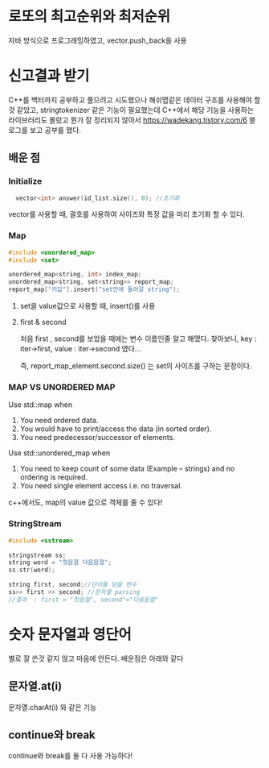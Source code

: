 # 로또의 최고순위와 최저순위

자바 방식으로 프로그래밍하였고, vector.push_back을 사용

# 신고결과 받기

C++를 백터까지 공부하고 풀으려고 시도했으나 해쉬맵같은 데이터 구조를 사용해야 할 것 같았고, stringtokenizer 같은 기능이 필요했는데 C++에서 해당 기능을 사용하는 라이브러리도 몰랐고 뭔가 잘 정리되지 않아서 https://wadekang.tistory.com/6 블로그를 보고 공부를 했다.

## 배운 점

### Initialize

```c++
  vector<int> answer(id_list.size(), 0); //초기화
```

vector를 사용할 때, 괄호를 사용하여 사이즈와 특정 값을 미리 초기화 할 수 있다.

### Map

```c++
#include <unordered_map>
#include <set>

unordered_map<string, int> index_map;
unordered_map<string, set<string>> report_map;
report_map["키값"].insert("set안에 들어갈 string");
```

1. set을 value값으로 사용할 때, insert()를 사용

2. first & second

   처음 first , second를 보았을 때에는 변수 이름인줄 알고 해맸다. 찾아보니,
   key : iter->first, value : iter->second 였다...

   즉, report_map_element.second.size() 는 set의 사이즈를 구하는 문장이다.

### MAP VS UNORDERED MAP

Use std::map when

1. You need ordered data.
2. You would have to print/access the data (in sorted order).
3. You need predecessor/successor of elements.

Use std::unordered_map when

1. You need to keep count of some data (Example – strings) and no ordering is required.
2. You need single element access i.e. no traversal.

c++에서도, map의 value 값으로 객체를 줄 수 있다!

### StringStream

```c++
#include <sstream>

stringstream ss;
string word = "첫음절 다음음절";
ss.str(word);

string first, second;//단어를 담을 변수
ss>> first >> second; //문자열 parsing
//결과  : first = "첫음절", second"="다음음절"

```

# 숫자 문자열과 영단어

별로 잘 쓴것 같지 않고 마음에 안든다.
배운점은 아래와 같다

## 문자열.at(i)

문자열.charAt(i) 와 같은 기능

## continue와 break

continue와 break를 둘 다 사용 가능하다!
